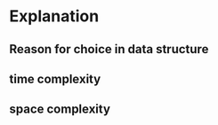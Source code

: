 # Explanation

## Reason for choice in data structure



## time complexity



## space complexity

